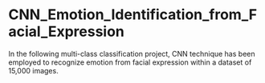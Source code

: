 # CNN_Emotion_Identification_from_Facial_Expression
In the following multi-class classification project, CNN technique has been employed to recognize emotion from facial expression within a dataset of 15,000 images.
